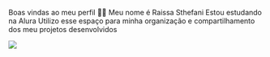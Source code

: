 Boas vindas ao meu perfil 💙💙
Meu nome é Raissa Sthefani
Estou estudando na Alura
Utilizo esse espaço para minha organização e compartilhamento dos meu projetos desenvolvidos

![](https://media1.tenor.com/m/yDxgngEEeY0AAAAC/barbie-pink.gif)
